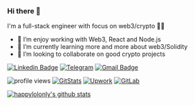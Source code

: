 ### Hi there 👋

I'm a full-stack engineer with focus on web3/crypto 👨‍💻

- 🔭 I’m enjoy working with Web3, React and Node.js
- 🌱 I’m currently learning more and more about web3/Solidity
- 👯 I’m looking to collaborate on good crypto projects

<!-- Your badges -->
[![Linkedin Badge](https://img.shields.io/badge/-LinkedIn-blue?style=flat-square&logo=Linkedin&logoColor=white&link=https://www.linkedin.com/in/cheslav-zhuravsky/)](https://www.linkedin.com/in/cheslav-zhuravsky/)
[![Telegram](https://img.shields.io/badge/Telegram-2CA5E0?style=flat-square&logo=telegram&logoColor=white)](https://t.me/happylolonly)
[![Gmail Badge](https://img.shields.io/badge/-Gmail-c14438?style=flat-square&logo=Gmail&logoColor=white&link=mailto:happylolonly@gmail.com)](mailto:happylolonly@gmail.com)

<!-- Profile View Count and GitStats -->
![profile views](https://komarev.com/ghpvc/?username=happylolonly&style=flat)
[![GitStats](https://img.shields.io/badge/-black?label=GitStats&style=flat&labelColor=black&logo=github&logoColor=white)](https://gitstats.me/happylolonly)
[![Upwork](https://img.shields.io/badge/-Upwork-8a37db?style=flat-square&logo=Upwork&logoColor=white&color=green&link=https://www.upwork.com/fl/~013c3e78f26326fe80)](https://www.upwork.com/fl/~013c3e78f26326fe80)
[![GitLab](https://img.shields.io/static/v1?label=&message=GitLab&color=orange)](https://gitlab.com/HappyLoL)

[![happylolonly's github stats](https://github-readme-stats.vercel.app/api?username=happylolonly&count_private=true&show_icons=true&include_all_commits=true&theme=dracula)](https://github.com/happylolonly)

<!--
Here are some ideas to get you started:
- 🤔 I’m looking for help with ...
- 💬 Ask me about ...
- 📫 How to reach me: ...
- 😄 Pronouns: ...
- ⚡ Fun fact: ...
-->






